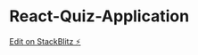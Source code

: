 # React-Quiz-Application

[Edit on StackBlitz ⚡️](https://stackblitz.com/edit/stackblitz-starters-evdncq)